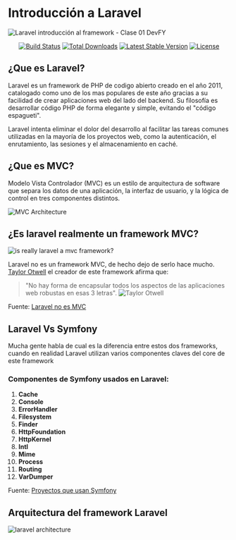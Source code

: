 # Introducción a Laravel

![Laravel introducción al framework - Clase 01 DevFY](https://i.imgur.com/7AeMIhV.jpeg)
<p align="center">
<a href="https://travis-ci.org/laravel/framework"><img src="https://travis-ci.org/laravel/framework.svg" alt="Build Status"></a>
<a href="https://packagist.org/packages/laravel/framework"><img src="https://poser.pugx.org/laravel/framework/d/total.svg" alt="Total Downloads"></a>
<a href="https://packagist.org/packages/laravel/framework"><img src="https://poser.pugx.org/laravel/framework/v/stable.svg" alt="Latest Stable Version"></a>
<a href="https://packagist.org/packages/laravel/framework"><img src="https://poser.pugx.org/laravel/framework/license.svg" alt="License"></a>
</p>

## ¿Que es Laravel?

Laravel es un framework de PHP de codigo abierto creado en el año 2011, catalogado como uno de los mas populares de este año gracias a su facilidad de crear aplicaciones web del lado del backend. Su filosofía es desarrollar código PHP de forma elegante y simple, evitando el "código espagueti".

Laravel intenta eliminar el dolor del desarrollo al facilitar las tareas comunes utilizadas en la mayoría de los proyectos web, como la autenticación, el enrutamiento, las sesiones y el almacenamiento en caché.

## ¿Que es MVC?

Modelo Vista Controlador (MVC) es un estilo de arquitectura de software que separa los datos de una aplicación, la interfaz de usuario, y la lógica de control en tres componentes distintos.

![MVC Architecture](https://upload.wikimedia.org/wikipedia/commons/thumb/a/a0/MVC-Process.svg/1200px-MVC-Process.svg.png)

## ¿Es laravel realmente un framework MVC?

![is really laravel a mvc framework?](https://media-exp1.licdn.com/dms/image/C4E12AQGfyC3OsY3-rg/article-inline_image-shrink_1000_1488/0?e=1601510400&v=beta&t=yGlv438Yrty5TX2-zWXsWP09bFIlzkOcwExRREuLeSA)

Laravel no es un framework MVC, de hecho dejo de serlo hace mucho. [Taylor Otwell](https://twitter.com/taylorotwell?lang=es) el creador de este framework afirma que: 
> "No hay forma de encapsular todos los aspectos de las aplicaciones web robustas en esas 3 letras". ![Taylor Otwell](https://media-exp1.licdn.com/dms/image/C4E12AQEFtWfKmAriPQ/article-inline_image-shrink_1000_1488/0?e=1601510400&v=beta&t=gtZ2lXRCccA05DUBOESyjVSh-2s7I-y-41V4DVkBllc)

Fuente: [Laravel no es MVC](https://www.linkedin.com/pulse/why-laravel-mvc-framework-you-should-forget-kali-dass#:~:text=In%20fact%20although%20Laravel%204,most%20sense%20for%20your%20project.)

## Laravel Vs Symfony
  Mucha gente habla de cual es la diferencia entre estos dos frameworks, cuando en realidad Laravel utilizan varios componentes claves del core de este framework

### Componentes de Symfony usados en Laravel:
  1.  **Cache**
  2.  **Console**
  3.  **ErrorHandler**
  4.  **Filesystem**
  5.  **Finder**
  6.  **HttpFoundation**
  7.  **HttpKernel**
  8.  **Intl**
  9.  **Mime**
  10. **Process**
  11. **Routing**
  12. **VarDumper**

  Fuente: [Proyectos que usan Symfony](https://symfony.com/projects/laravel)

  ## Arquitectura del framework Laravel

  ![laravel architecture](https://hackernoon.com/photos/R8aLhmiN8rUgojf5QE8E0wAqhU73-0mkw29ls)
